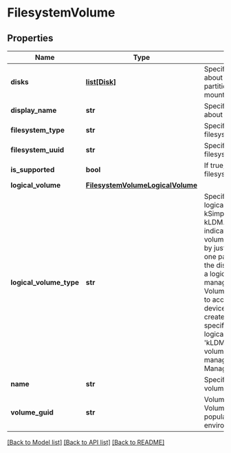 # FilesystemVolume

## Properties
Name | Type | Description | Notes
------------ | ------------- | ------------- | -------------
**disks** | [**list[Disk]**](Disk.md) | Specifies information about all the disks and partitions needed to mount this logical volume. | [optional] 
**display_name** | **str** | Specifies a description about the filesystem. | [optional] 
**filesystem_type** | **str** | Specifies type of the filesystem on this volume. | [optional] 
**filesystem_uuid** | **str** | Specifies the uuid of the filesystem. | [optional] 
**is_supported** | **bool** | If true, this is a supported filesystem volume type. | [optional] 
**logical_volume** | [**FilesystemVolumeLogicalVolume**](FilesystemVolumeLogicalVolume.md) |  | [optional] 
**logical_volume_type** | **str** | Specifies the type of logical volume such as kSimpleVolume, kLVM or kLDM. &#39;kSimpleVolume&#39; indicates a simple volume. Data can be used by just mounting the only one partition present on the disk. &#39;kLVM&#39; indicates a logical volume on Linux managed by a Logical Volume Manager. In order to access the data, deviceTree must be created based on the specification in logicalVolume.deviceTree. &#39;kLDM&#39; indicates a logical volume on Windows managed by Logical Disk Manager. | [optional] 
**name** | **str** | Specifies the name of the volume such as /C. | [optional] 
**volume_guid** | **str** | VolumeGuid is the Volume guid. This is populated for kPhysical environments. | [optional] 

[[Back to Model list]](../README.md#documentation-for-models) [[Back to API list]](../README.md#documentation-for-api-endpoints) [[Back to README]](../README.md)


